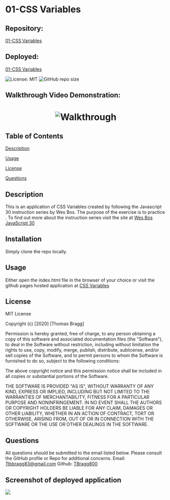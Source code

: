 # 01-CSS Variables

##  Repository: 
[01-CSS Variables](https://github.com/TBragg800/)

##  Deployed:
[01-CSS Variables](https://tbragg800.github.io//)

![License: MIT](https://img.shields.io/badge/License-MIT-brightgreen.svg)
![GitHub repo size](https://img.shields.io/github/repo-size/TBragg800/)

## Walkthrough Video Demonstration: 
# <p align="center">![Walkthrough](./assets/.gif)</p>

## Table of Contents
  [Description](#Description)

  [Usage](#Usage)

  [License](#License)

  [Questions](#Questions)
  
## Description
  This is an application of CSS Variables created by following the Javascript 30 instruction series by Wes Bos. The purpose of the exercise is to practice . To find out more about the instruction series visit the site at [Wes Bos JavaScript 30](https://javascript30.com/)

## Installation
  Simply clone the repo locally.

## Usage
  Either open the index.html file in the browser of your choice or visit the github pages hosted application at [CSS Variables](https://tbragg800.github.io//)

## License
  MIT License

Copyright (c) [2020] [Thomas Bragg]

Permission is hereby granted, free of charge, to any person obtaining a copy
of this software and associated documentation files (the "Software"), to deal
in the Software without restriction, including without limitation the rights
to use, copy, modify, merge, publish, distribute, sublicense, and/or sell
copies of the Software, and to permit persons to whom the Software is
furnished to do so, subject to the following conditions:

The above copyright notice and this permission notice shall be included in all
copies or substantial portions of the Software.

THE SOFTWARE IS PROVIDED "AS IS", WITHOUT WARRANTY OF ANY KIND, EXPRESS OR
IMPLIED, INCLUDING BUT NOT LIMITED TO THE WARRANTIES OF MERCHANTABILITY,
FITNESS FOR A PARTICULAR PURPOSE AND NONINFRINGEMENT. IN NO EVENT SHALL THE
AUTHORS OR COPYRIGHT HOLDERS BE LIABLE FOR ANY CLAIM, DAMAGES OR OTHER
LIABILITY, WHETHER IN AN ACTION OF CONTRACT, TORT OR OTHERWISE, ARISING FROM,
OUT OF OR IN CONNECTION WITH THE SOFTWARE OR THE USE OR OTHER DEALINGS IN THE
SOFTWARE.

## Questions
  All questions should be submitted to the email listed below. Please consult the GitHub profile or Repo for additional concerns. 
  Email: Ttbbragg83@gmail.com
  Github: [TBragg800](http://github.com/TBragg800)

## Screenshot of deployed application
![](./assets/.png)

